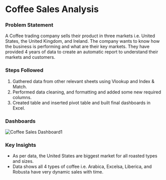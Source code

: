 # Coffee Sales Analysis

### Problem Statement

A Coffee trading company sells their product in three markets i.e. United States, the United Kingdom, and Ireland. The company wants to know how the business is performing and what are their key markets. They have provided 4 years of data to create an automatic report to understand their markets and customers.

### Steps Followed

1. Gathered data from other relevant sheets using Vlookup and Index & Match.
2. Performed data cleaning, and formatting and added some new required columns.
3. Created table and inserted pivot table and built final dashboards in Excel.

### Dashboards

![Coffee Sales Dashboard1](https://github.com/nadirquamer/Coffee_Sales_Analysis_Excel/assets/46354703/0844fa76-0089-4600-a9e5-a54a6011f189)

### Key Insights

- As per data, the United States are biggest market for all roasted types and sizes.
- Data shows all 4 types of coffee i.e. Arabica, Excelsa, Liberica, and Robusta have very dynamic sales with time.


